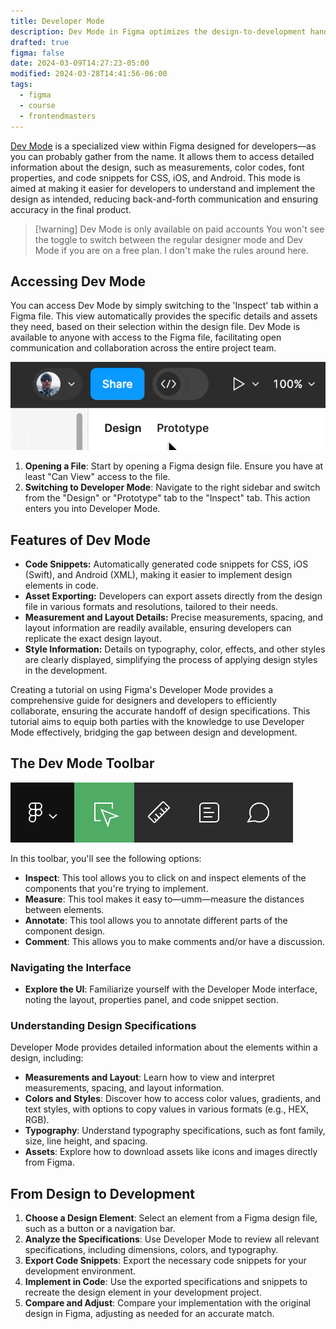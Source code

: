 ```yaml
---
title: Developer Mode
description: Dev Mode in Figma optimizes the design-to-development handoff by providing detailed design specifications and code snippets, enhancing efficiency and accuracy in development.
drafted: true
figma: false
date: 2024-03-09T14:27:23-05:00
modified: 2024-03-28T14:41:56-06:00
tags:
  - figma
  - course
  - frontendmasters
---
```


[Dev Mode](https://www.figma.com/dev-mode/) is a specialized view within Figma designed for developers—as you can probably gather from the name. It allows them to access detailed information about the design, such as measurements, color codes, font properties, and code snippets for CSS, iOS, and Android. This mode is aimed at making it easier for developers to understand and implement the design as intended, reducing back-and-forth communication and ensuring accuracy in the final product.

> [!warning] Dev Mode is only available on paid accounts
> You won't see the toggle to switch between the regular designer mode and Dev Mode if you are on a free plan. I don't make the rules around here.

## Accessing Dev Mode

You can access Dev Mode by simply switching to the 'Inspect' tab within a Figma file. This view automatically provides the specific details and assets they need, based on their selection within the design file. Dev Mode is available to anyone with access to the Figma file, facilitating open communication and collaboration across the entire project team.

![Accessing Dev Mode](../../assets/figma-accessing-dev-mode.gif)

1. **Opening a File**: Start by opening a Figma design file. Ensure you have at least "Can View" access to the file.
2. **Switching to Developer Mode**: Navigate to the right sidebar and switch from the "Design" or "Prototype" tab to the "Inspect" tab. This action enters you into Developer Mode.

## Features of Dev Mode

- **Code Snippets:** Automatically generated code snippets for CSS, iOS (Swift), and Android (XML), making it easier to implement design elements in code.
- **Asset Exporting:** Developers can export assets directly from the design file in various formats and resolutions, tailored to their needs.
- **Measurement and Layout Details:** Precise measurements, spacing, and layout information are readily available, ensuring developers can replicate the exact design layout.
- **Style Information:** Details on typography, color, effects, and other styles are clearly displayed, simplifying the process of applying design styles in the development.

Creating a tutorial on using Figma's Developer Mode provides a comprehensive guide for designers and developers to efficiently collaborate, ensuring the accurate handoff of design specifications. This tutorial aims to equip both parties with the knowledge to use Developer Mode effectively, bridging the gap between design and development.

## The Dev Mode Toolbar

![Dev Mode in the Figma toolbar](../../assets/figma-dev-mode-toolbar.png)

In this toolbar, you'll see the following options:

- **Inspect**: This tool allows you to click on and inspect elements of the components that you're trying to implement.
- **Measure**: This tool makes it easy to—umm—measure the distances between elements.
- **Annotate**: This tool allows you to annotate different parts of the component design.
- **Comment**: This allows you to make comments and/or have a discussion.

### Navigating the Interface

- **Explore the UI**: Familiarize yourself with the Developer Mode interface, noting the layout, properties panel, and code snippet section.

### Understanding Design Specifications

Developer Mode provides detailed information about the elements within a design, including:

- **Measurements and Layout**: Learn how to view and interpret measurements, spacing, and layout information.
- **Colors and Styles**: Discover how to access color values, gradients, and text styles, with options to copy values in various formats (e.g., HEX, RGB).
- **Typography**: Understand typography specifications, such as font family, size, line height, and spacing.
- **Assets**: Explore how to download assets like icons and images directly from Figma.

## From Design to Development

1. **Choose a Design Element**: Select an element from a Figma design file, such as a button or a navigation bar.
2. **Analyze the Specifications**: Use Developer Mode to review all relevant specifications, including dimensions, colors, and typography.
3. **Export Code Snippets**: Export the necessary code snippets for your development environment.
4. **Implement in Code**: Use the exported specifications and snippets to recreate the design element in your development project.
5. **Compare and Adjust**: Compare your implementation with the original design in Figma, adjusting as needed for an accurate match.
